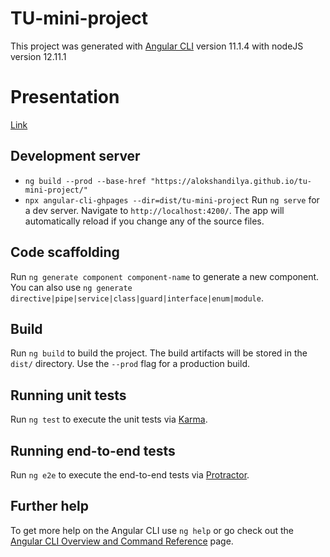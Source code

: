 # TU-mini-project

This project was generated with [Angular CLI](https://github.com/angular/angular-cli) version 11.1.4 with nodeJS version 12.11.1

# Presentation

[Link](https://gamma.app/public/Rating-Review-Application-9z4u9nwy2y4noze)

## Development server

- `ng build --prod --base-href "https://alokshandilya.github.io/tu-mini-project/"`
- `npx angular-cli-ghpages --dir=dist/tu-mini-project`
Run `ng serve` for a dev server. Navigate to `http://localhost:4200/`. The app will automatically reload if you change any of the source files.

## Code scaffolding

Run `ng generate component component-name` to generate a new component. You can also use `ng generate directive|pipe|service|class|guard|interface|enum|module`. 

## Build

Run `ng build` to build the project. The build artifacts will be stored in the `dist/` directory. Use the `--prod` flag for a production build.

## Running unit tests

Run `ng test` to execute the unit tests via [Karma](https://karma-runner.github.io).

## Running end-to-end tests

Run `ng e2e` to execute the end-to-end tests via [Protractor](http://www.protractortest.org/).

## Further help

To get more help on the Angular CLI use `ng help` or go check out the [Angular CLI Overview and Command Reference](https://angular.io/cli) page.
